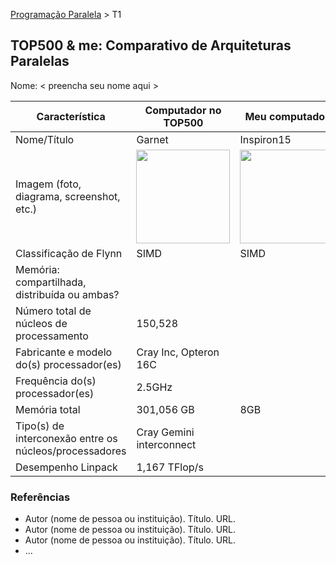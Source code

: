 [Programação Paralela](https://github.com/AndreaInfUFSM/elc139-2016a) > T1

TOP500 & me: Comparativo de Arquiteturas Paralelas
--------------------------------------------------

Nome: < preencha seu nome aqui >

| Característica                                            | Computador no TOP500  | Meu computador  |
| --------------------------------------------------------- | --------------------- | --------------- |
| Nome/Título                                               |  Garnet               |     Inspiron15  |
| Imagem (foto, diagrama, screenshot, etc.)                 |<img src="https://coast.nd.edu/images/Garnet.jpg" width="150"> | <img src="http://i.dell.com/sites/imagecontent/products/PublishingImages/inspiron-15r-5537/images/laptop-inspiron-15r-5537-pdp-1.jpg" width="150">|
| Classificação de Flynn                                    |      SIMD             |   SIMD          |
| Memória: compartilhada, distribuída ou ambas?             |                       |                 |
| Número total de núcleos de processamento                  |      150,528          |                 |
| Fabricante e modelo do(s) processador(es)                 | Cray Inc, Opteron 16C |                 |
| Frequência do(s) processador(es)                          |       2.5GHz          |                 |
| Memória total                                             |     301,056 GB        |     8GB            |
| Tipo(s) de interconexão entre os núcleos/processadores    | Cray Gemini interconnect  |                 |
| Desempenho Linpack                                        |    	1,167 TFlop/s                   |                 |

### Referências
- Autor (nome de pessoa ou instituição). Título. URL.
- Autor (nome de pessoa ou instituição). Título. URL.
- Autor (nome de pessoa ou instituição). Título. URL.
- ...
